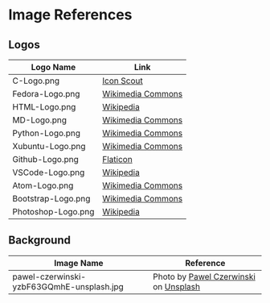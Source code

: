 # Image References

## Logos

| Logo Name          | Link                                                                                                                                                                                                                           |
| ------------------ | ------------------------------------------------------------------------------------------------------------------------------------------------------------------------------------------------------------------------------ |
| C-Logo.png         | [Icon Scout](https://www.google.com/url?sa=i&url=https%3A%2F%2Ficonscout.com%2Ficon%2Fc-programming&psig=AOvVaw1lI0xMfj_aKA-j_vqPtdcu&ust=1624326643882000&source=images&cd=vfe&ved=0CAoQjRxqFwoTCOi84LXOp_ECFQAAAAAdAAAAABAD) |
| Fedora-Logo.png    | [Wikimedia Commons](https://commons.wikimedia.org/wiki/File:Fedora_logo.svg)                                                                                                                                                   |
| HTML-Logo.png      | [Wikipedia](https://en.wikipedia.org/wiki/HTML)                                                                                                                                                                                |
| MD-Logo.png        | [Wikimedia Commons](https://commons.wikimedia.org/wiki/File:Markdown-mark.svg)                                                                                                                                                 |
| Python-Logo.png    | [Wikimedia Commons](https://commons.wikimedia.org/wiki/File:Python-logo-notext.svg)                                                                                                                                            |
| Xubuntu-Logo.png   | [Wikimedia Commons](https://commons.wikimedia.org/wiki/File:Xubuntu_logo.svg)                                                                                                                                                  |
| Github-Logo.png    | [Flaticon](https://www.flaticon.com/free-icon/github-logo_25231https://www.flaticon.com/free-icon/github-logo_25231)                                                                                                           |
| VSCode-Logo.png    | [Wikipedia](https://en.wikipedia.org/wiki/Visual_Studio_Code)                                                                                                                                                                  |
| Atom-Logo.png      | [Wikimedia Commons](https://commons.wikimedia.org/wiki/File:Atom_1.0_icon.png)                                                                                                                                                 |
| Bootstrap-Logo.png | [Wikimedia Commons](https://commons.wikimedia.org/wiki/File:Bootstrap_logo.svg)                                                                                                                                                |
| Photoshop-Logo.png | [Wikipedia](https://en.wikipedia.org/wiki/Adobe_Photoshop)                                                                                                                                                                     |

## Background

| Image Name                                | Reference                                                                                                                                                                                                                                                           |
| ----------------------------------------- | ------------------------------------------------------------------------------------------------------------------------------------------------------------------------------------------------------------------------------------------------------------------- |
| pawel-czerwinski-yzbF63GQmhE-unsplash.jpg | Photo by [Pawel Czerwinski](https://unsplash.com/@pawel_czerwinski?utm_source=unsplash&utm_medium=referral&utm_content=creditCopyText) on [Unsplash](https://unsplash.com/s/photos/dark-texture?utm_source=unsplash&utm_medium=referral&utm_content=creditCopyText) |
